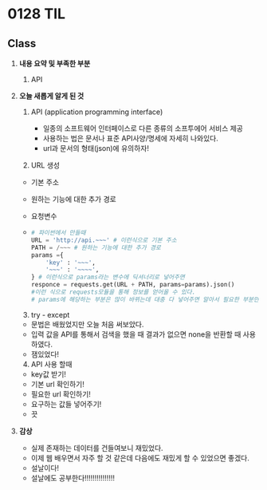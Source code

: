 # 0128 TIL

## Class

 1. **내용 요약 및 부족한 부분**

    1. API

 2. **오늘 새롭게 알게 된 것**

    1. API (application programming interface)
       * 일종의 소프트웨어 인터페이스로 다른 종류의 소프투에어 서비스 제공
       * 사용하는 법은 문서나 표준 API사양/명세에 자세히 나와있다.
       * url과 문서의 형태(json)에 유의하자!

    2. URL 생성
      * 기본 주소
      * 원하는 기능에 대한 추가 경로

      * 요청변수

      *  ```python
         # 파이썬에서 만들때
         URL = 'http://api.~~~' # 이런식으로 기본 주소
         PATH = /~~~ # 원하는 기능에 대한 추가 경로
         params ={
             'key' : '~~~',
             '~~~' : '~~~~',
         } # 이런식으로 params라는 변수에 딕셔너리로 넣어주면
         responce = requests.get(URL + PATH, params=params).json()
         #이런 식으로 requests모듈을 통해 정보를 얻어올 수 있다.
         # params에 해당하는 부분은 많이 바뀌는데 대충 다 넣어주면 알아서 필요한 부분만 빼가는 듯?
         ```

    3. try - except 
      * 문법은 배웠었지만 오늘 처음 써보았다.
      * 입력 값을 API를 통해서 검색을 했을 때 결과가 없으면 none을 반환할 때 사용하였다.
      * 잼있었다!

    4. API 사용 할때

      * key값 받기!
      * 기본 url 확인하기!
      * 필요한 url 확인하기!
      * 요구하는 값들 넣어주기!
      * 끗

 3. **감상**

    * 실제 존재하는 데이터를 건들여보니 재밌었다.
    * 이제 웹 배우면서 자주 할 것 같은데 다음에도 재밌게 할 수 있었으면 좋겠다.
    * 설날이다!
    * 설날에도 공부한다!!!!!!!!!!!!!!!

